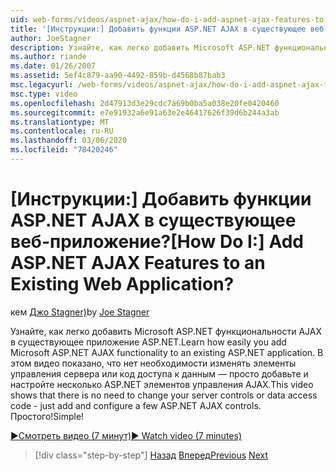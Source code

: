 ```yaml
---
uid: web-forms/videos/aspnet-ajax/how-do-i-add-aspnet-ajax-features-to-an-existing-web-application
title: '[Инструкции:] Добавить функции ASP.NET AJAX в существующее веб-приложение? | Документы Майкрософт'
author: JoeStagner
description: Узнайте, как легко добавить Microsoft ASP.NET функциональности AJAX в существующее приложение ASP.NET. В этом видеоролике показано, что не нужно изменять свои обслуживающие...
ms.author: riande
ms.date: 01/26/2007
ms.assetid: 5ef4c879-aa90-4492-859b-d4568b87bab3
msc.legacyurl: /web-forms/videos/aspnet-ajax/how-do-i-add-aspnet-ajax-features-to-an-existing-web-application
msc.type: video
ms.openlocfilehash: 2d47913d3e29cdc7a69b0ba5a038e20fe0420460
ms.sourcegitcommit: e7e91932a6e91a63e2e46417626f39d6b244a3ab
ms.translationtype: MT
ms.contentlocale: ru-RU
ms.lasthandoff: 03/06/2020
ms.locfileid: "78420246"
---
```

# <a name="how-do-i-add-aspnet-ajax-features-to-an-existing-web-application"></a><span data-ttu-id="28479-105">[Инструкции:] Добавить функции ASP.NET AJAX в существующее веб-приложение?</span><span class="sxs-lookup"><span data-stu-id="28479-105">[How Do I:] Add ASP.NET AJAX Features to an Existing Web Application?</span></span>

<span data-ttu-id="28479-106">кем [Джо Stagner)](https://github.com/JoeStagner)</span><span class="sxs-lookup"><span data-stu-id="28479-106">by [Joe Stagner](https://github.com/JoeStagner)</span></span>

<span data-ttu-id="28479-107">Узнайте, как легко добавить Microsoft ASP.NET функциональности AJAX в существующее приложение ASP.NET.</span><span class="sxs-lookup"><span data-stu-id="28479-107">Learn how easily you add Microsoft ASP.NET AJAX functionality to an existing ASP.NET application.</span></span> <span data-ttu-id="28479-108">В этом видео показано, что нет необходимости изменять элементы управления сервера или код доступа к данным — просто добавьте и настройте несколько ASP.NET элементов управления AJAX.</span><span class="sxs-lookup"><span data-stu-id="28479-108">This video shows that there is no need to change your server controls or data access code - just add and configure a few ASP.NET AJAX controls.</span></span> <span data-ttu-id="28479-109">Простого!</span><span class="sxs-lookup"><span data-stu-id="28479-109">Simple!</span></span>

[<span data-ttu-id="28479-110">&#9654;Смотреть видео (7 минут)</span><span class="sxs-lookup"><span data-stu-id="28479-110">&#9654; Watch video (7 minutes)</span></span>](https://channel9.msdn.com/Blogs/ASP-NET-Site-Videos/how-do-i-add-aspnet-ajax-features-to-an-existing-web-application)

> [!div class="step-by-step"]
> <span data-ttu-id="28479-111">[Назад](how-do-i-make-client-side-network-callbacks-with-aspnet-ajax.md)
> [Вперед](how-do-i-aspnet-ajax-enable-an-existing-web-service.md)</span><span class="sxs-lookup"><span data-stu-id="28479-111">[Previous](how-do-i-make-client-side-network-callbacks-with-aspnet-ajax.md)
[Next](how-do-i-aspnet-ajax-enable-an-existing-web-service.md)</span></span>
